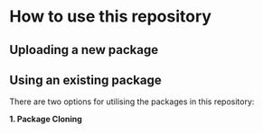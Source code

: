 # How to use this repository

## Uploading a new package


## Using an existing package

There are two options for utilising the packages in this repository:

**1. Package Cloning**
